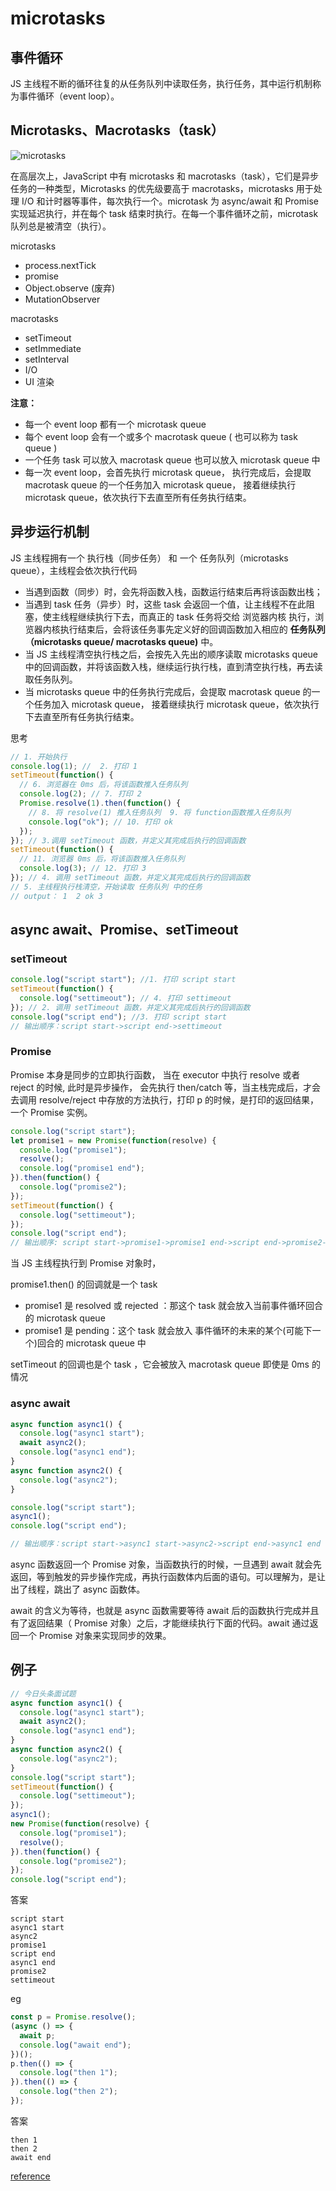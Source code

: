 # microtasks

## 事件循环

JS 主线程不断的循环往复的从任务队列中读取任务，执行任务，其中运行机制称为事件循环（event loop）。

## Microtasks、Macrotasks（task）

![microtasks](../.vuepress/svg/microtasks.svg)

在高层次上，JavaScript 中有 microtasks 和 macrotasks（task），它们是异步任务的一种类型，Microtasks 的优先级要高于 macrotasks，microtasks 用于处理 I/O 和计时器等事件，每次执行一个。microtask 为 async/await 和 Promise 实现延迟执行，并在每个 task 结束时执行。在每一个事件循环之前，microtask 队列总是被清空（执行）。

microtasks

- process.nextTick
- promise
- Object.observe (废弃)
- MutationObserver

macrotasks

- setTimeout
- setImmediate
- setInterval
- I/O
- UI 渲染

**注意：**

- 每一个 event loop 都有一个 microtask queue
- 每个 event loop 会有一个或多个 macrotask queue ( 也可以称为 task queue )
- 一个任务 task 可以放入 macrotask queue 也可以放入 microtask queue 中
- 每一次 event loop，会首先执行 microtask queue， 执行完成后，会提取 macrotask queue 的一个任务加入 microtask queue， 接着继续执行 microtask queue，依次执行下去直至所有任务执行结束。

## 异步运行机制

JS 主线程拥有一个 执行栈（同步任务） 和 一个 任务队列（microtasks queue），主线程会依次执行代码

- 当遇到函数（同步）时，会先将函数入栈，函数运行结束后再将该函数出栈；
- 当遇到 task 任务（异步）时，这些 task 会返回一个值，让主线程不在此阻塞，使主线程继续执行下去，而真正的 task 任务将交给 浏览器内核 执行，浏览器内核执行结束后，会将该任务事先定义好的回调函数加入相应的 **任务队列（microtasks queue/ macrotasks queue)** 中。
- 当 JS 主线程清空执行栈之后，会按先入先出的顺序读取 microtasks queue 中的回调函数，并将该函数入栈，继续运行执行栈，直到清空执行栈，再去读取任务队列。
- 当 microtasks queue 中的任务执行完成后，会提取 macrotask queue 的一个任务加入 microtask queue， 接着继续执行 microtask queue，依次执行下去直至所有任务执行结束。

思考

```js
// 1. 开始执行
console.log(1); // 	2. 打印 1
setTimeout(function() {
  // 6. 浏览器在 0ms 后，将该函数推入任务队列
  console.log(2); // 7. 打印 2
  Promise.resolve(1).then(function() {
    // 8. 将 resolve(1) 推入任务队列  9. 将 function函数推入任务队列
    console.log("ok"); // 10. 打印 ok
  });
}); // 3.调用 setTimeout 函数，并定义其完成后执行的回调函数
setTimeout(function() {
  // 11. 浏览器 0ms 后，将该函数推入任务队列
  console.log(3); // 12. 打印 3
}); // 4. 调用 setTimeout 函数，并定义其完成后执行的回调函数
// 5. 主线程执行栈清空，开始读取 任务队列 中的任务
// output： 1  2 ok 3
```

## async await、Promise、setTimeout

### setTimeout

```js
console.log("script start"); //1. 打印 script start
setTimeout(function() {
  console.log("settimeout"); // 4. 打印 settimeout
}); // 2. 调用 setTimeout 函数，并定义其完成后执行的回调函数
console.log("script end"); //3. 打印 script start
// 输出顺序：script start->script end->settimeout
```

### Promise

Promise 本身是同步的立即执行函数， 当在 executor 中执行 resolve 或者 reject 的时候, 此时是异步操作， 会先执行 then/catch 等，当主栈完成后，才会去调用 resolve/reject 中存放的方法执行，打印 p 的时候，是打印的返回结果，一个 Promise 实例。

```js
console.log("script start");
let promise1 = new Promise(function(resolve) {
  console.log("promise1");
  resolve();
  console.log("promise1 end");
}).then(function() {
  console.log("promise2");
});
setTimeout(function() {
  console.log("settimeout");
});
console.log("script end");
// 输出顺序: script start->promise1->promise1 end->script end->promise2->settimeout
```

当 JS 主线程执行到 Promise 对象时，

promise1.then() 的回调就是一个 task

- promise1 是 resolved 或 rejected ：那这个 task 就会放入当前事件循环回合的 microtask queue
- promise1 是 pending：这个 task 就会放入 事件循环的未来的某个(可能下一个)回合的 microtask queue 中

setTimeout 的回调也是个 task ，它会被放入 macrotask queue 即使是 0ms 的情况

### async await

```js
async function async1() {
  console.log("async1 start");
  await async2();
  console.log("async1 end");
}
async function async2() {
  console.log("async2");
}

console.log("script start");
async1();
console.log("script end");

// 输出顺序：script start->async1 start->async2->script end->async1 end
```

async 函数返回一个 Promise 对象，当函数执行的时候，一旦遇到 await 就会先返回，等到触发的异步操作完成，再执行函数体内后面的语句。可以理解为，是让出了线程，跳出了 async 函数体。

await 的含义为等待，也就是 async 函数需要等待 await 后的函数执行完成并且有了返回结果（ Promise 对象）之后，才能继续执行下面的代码。await 通过返回一个 Promise 对象来实现同步的效果。

## 例子

```js
// 今日头条面试题
async function async1() {
  console.log("async1 start");
  await async2();
  console.log("async1 end");
}
async function async2() {
  console.log("async2");
}
console.log("script start");
setTimeout(function() {
  console.log("settimeout");
});
async1();
new Promise(function(resolve) {
  console.log("promise1");
  resolve();
}).then(function() {
  console.log("promise2");
});
console.log("script end");
```

答案

```
script start
async1 start
async2
promise1
script end
async1 end
promise2
settimeout
```

eg

```js
const p = Promise.resolve();
(async () => {
  await p;
  console.log("await end");
})();
p.then(() => {
  console.log("then 1");
}).then(() => {
  console.log("then 2");
});
```

答案

```
then 1
then 2
await end
```

[reference](https://github.com/sisterAn/blog/issues/21)
